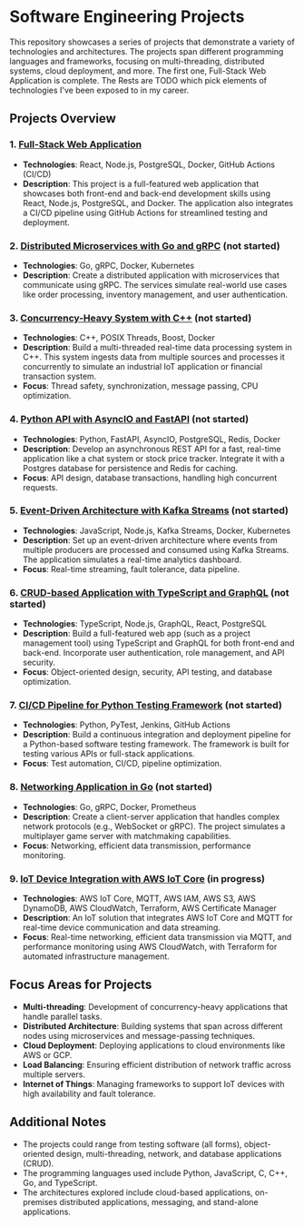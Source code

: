 # Software Engineering Projects

This repository showcases a series of projects that demonstrate a variety of technologies and architectures. The projects span different programming languages and frameworks, focusing on multi-threading, distributed systems, cloud deployment, and more.  The first one, Full-Stack Web Application is complete.  The Rests are TODO which pick elements of technologies I've been exposed to in my career.

## Projects Overview

### 1. [Full-Stack Web Application](./fullstack-web-app) 
- **Technologies**: React, Node.js, PostgreSQL, Docker, GitHub Actions (CI/CD)
- **Description**: This project is a full-featured web application that showcases both front-end and back-end development skills using React, Node.js, PostgreSQL, and Docker. The application also integrates a CI/CD pipeline using GitHub Actions for streamlined testing and deployment.

### 2. [Distributed Microservices with Go and gRPC](./distributed-microservices-with-go-and-gRPC) (not started)
- **Technologies**: Go, gRPC, Docker, Kubernetes
- **Description**: Create a distributed application with microservices that communicate using gRPC. The services simulate real-world use cases like order processing, inventory management, and user authentication.

### 3. [Concurrency-Heavy System with C++](./concurrency-heavy-system-with-cplusplus) (not started)
- **Technologies**: C++, POSIX Threads, Boost, Docker
- **Description**: Build a multi-threaded real-time data processing system in C++. This system ingests data from multiple sources and processes it concurrently to simulate an industrial IoT application or financial transaction system.
- **Focus**: Thread safety, synchronization, message passing, CPU optimization.

### 4. [Python API with AsyncIO and FastAPI](./python-api-with-asyncIO-and-fastAPI) (not started)
- **Technologies**: Python, FastAPI, AsyncIO, PostgreSQL, Redis, Docker
- **Description**: Develop an asynchronous REST API for a fast, real-time application like a chat system or stock price tracker. Integrate it with a Postgres database for persistence and Redis for caching.
- **Focus**: API design, database transactions, handling high concurrent requests.

### 5. [Event-Driven Architecture with Kafka Streams](./event-driven-architecture-with-kafka-streams) (not started)
- **Technologies**: JavaScript, Node.js, Kafka Streams, Docker, Kubernetes
- **Description**: Set up an event-driven architecture where events from multiple producers are processed and consumed using Kafka Streams. The application simulates a real-time analytics dashboard.
- **Focus**: Real-time streaming, fault tolerance, data pipeline.

### 6. [CRUD-based Application with TypeScript and GraphQL](./crud-based-app-with-typescript-and-graphQL) (not started)
- **Technologies**: TypeScript, Node.js, GraphQL, React, PostgreSQL
- **Description**: Build a full-featured web app (such as a project management tool) using TypeScript and GraphQL for both front-end and back-end. Incorporate user authentication, role management, and API security.
- **Focus**: Object-oriented design, security, API testing, and database optimization.

### 7. [CI/CD Pipeline for Python Testing Framework](./ci-cd-pipeline-for-python-testing-framework) (not started)
- **Technologies**: Python, PyTest, Jenkins, GitHub Actions
- **Description**: Build a continuous integration and deployment pipeline for a Python-based software testing framework. The framework is built for testing various APIs or full-stack applications.
- **Focus**: Test automation, CI/CD, pipeline optimization.

### 8. [Networking Application in Go](./networking-application-in-go) (not started)
- **Technologies**: Go, gRPC, Docker, Prometheus
- **Description**: Create a client-server application that handles complex network protocols (e.g., WebSocket or gRPC). The project simulates a multiplayer game server with matchmaking capabilities.
- **Focus**: Networking, efficient data transmission, performance monitoring.

### 9. [IoT Device Integration with AWS IoT Core](./IoT-device-int-with-AWS-IoT-core) (in progress)
- **Technologies**: AWS IoT Core, MQTT, AWS IAM, AWS S3, AWS DynamoDB, AWS CloudWatch, Terraform, AWS Certificate Manager
- **Description**: An IoT solution that integrates AWS IoT Core and MQTT for real-time device communication and data streaming.
- **Focus**: Real-time networking, efficient data transmission via MQTT, and performance monitoring using AWS CloudWatch, with Terraform for automated infrastructure management.
## Focus Areas for Projects

- **Multi-threading**: Development of concurrency-heavy applications that handle parallel tasks.
- **Distributed Architecture**: Building systems that span across different nodes using microservices and message-passing techniques.
- **Cloud Deployment**: Deploying applications to cloud environments like AWS or GCP.
- **Load Balancing**: Ensuring efficient distribution of network traffic across multiple servers.
- **Internet of Things**: Managing frameworks to support IoT devices with high availability and fault tolerance.

## Additional Notes

- The projects could range from testing software (all forms), object-oriented design, multi-threading, network, and database applications (CRUD).
- The programming languages used include Python, JavaScript, C, C++, Go, and TypeScript.
- The architectures explored include cloud-based applications, on-premises distributed applications, messaging, and stand-alone applications.

